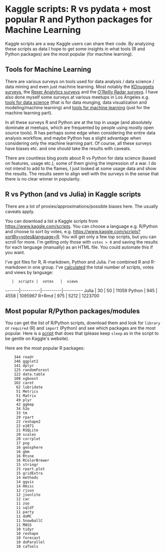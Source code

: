 
Kaggle scripts: R vs pydata + most popular R and Python packages for Machine Learning
=============================================================

Kaggle scripts are a way Kaggle users can share their code. By analyzing these scripts
as data I hope to get some insights in what tools (R and Python packages) are the most popular
(for machine learning).


## Tools for Machine Learning

There are various surveys on tools used for data analysis / data science / data mining and even just
machine learning. Most notably 
the [KDnuggets surveys](http://www.kdnuggets.com/polls/2015/analytics-data-mining-data-science-software-used.html),
the [Rexer Analytics surveys](http://www.rexeranalytics.com/Data-Miner-Survey-Results-2013.html) and
the [O'Reilly Radar surveys](http://radar.oreilly.com/2015/09/2015-data-science-salary-survey.html).
I have also done myself some surveys at various meetups in Los Angeles e.g. 
[tools for data science](http://datascience.la/data-science-toolbox-survey-results-surprise-r-and-python-win/)
(that is for data munging, data visualization and modeling/machine learning) and
[tools for machine learning](https://github.com/szilard/survey-ml-tools) (just for the machine learning part). 

In all these surveys R and Python are at the top in usage (and absolutely dominate at meetups, which are frequented 
by people using mostly open source tools). R has perhaps some edge when considering the entire data analysis
workflow, and maybe Python has a slight advantage when considering only the machine learning part.
Of course, all these surveys have biases etc. and one should take the results with caveats.

There are countless blog posts about R vs Python for data science (based on features, usage etc.), 
some of them giving the impression of a war.
I do not intend to add to the flames, I just looked at some usage data and show the results. The results seem
to align well with the surveys in the sense that there is no clear winner in popularity.


## R vs Python (and vs Julia) in Kaggle scripts

There are a lot of proxies/approximations/possible biases here. The usually caveats apply.

You can download a list a Kaggle scripts from https://www.kaggle.com/scripts. You can choose a language
e.g. R/Python and choose to sort by votes, e.g. https://www.kaggle.com/scripts?sortBy=votes&language=R.
You will get only a few top scripts, but you can scroll for more. I'm getting only those with `votes > 0`
and saving the results for each language (manually) as an HTML file. You could automate this if you want.

I've got files for R, R-markdown, Python and Julia. I've combined R and R-markdown in one group. I've
[calculated](1-RvsPy-table.sh) the total number of scripts, votes and views by language:

       |  scripts |  votes   |  views
-------|----------|----------|----------
Julia  |    30    |    50    |    11059
Python |    945   |   4558   |  1095967
R+Rmd  |    975   |   5212   |  1223700


## Most popular R/Python packages/modules

You can get the list of R/Python scripts, download them and look for `library` or `required` (R) 
and `import` (Python) and see which packages are the most popular. Here is a 
[script](2-packages.sh) that does that (please keep `sleep` as in the script to be gentle on Kaggle's
website).

Here are the most popular R packages:

```
    344 readr
    246 ggplot2
    141 dplyr
    125 randomForest
    122 data.table
    108 xgboost
    102 caret
     62 lubridate
     51 Metrics
     51 Matrix
     49 plyr
     42 ggmap
     34 h2o
     33 tm
     29 rpart
     22 reshape2
     22 e1071
     21 RSQLite
     20 scales
     20 corrplot
     17 png
     16 geosphere
     16 gbm
     16 Rtsne
     16 RColorBrewer
     15 stringr
     15 rpart.plot
     15 gridExtra
     14 methods
     14 ggvis
     14 Hmisc
     12 rjson
     12 jsonlite
     12 car
     11 zoo
     11 sqldf
     11 party
     11 doMC
     11 SnowballC
     11 MASS
     10 tidyr
     10 reshape
     10 forecast
     10 doParallel
     10 caTools
```




